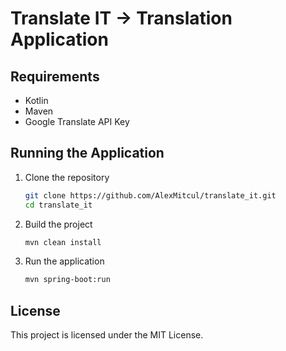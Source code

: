 # Translate IT -> Translation Application

## Requirements
- Kotlin
- Maven
- Google Translate API Key

## Running the Application
1. Clone the repository
    ```bash
    git clone https://github.com/AlexMitcul/translate_it.git
    cd translate_it
    ```
2. Build the project
    ```bash
    mvn clean install
    ```
3. Run the application
    ```bash
    mvn spring-boot:run
    ```

## License
This project is licensed under the MIT License.
